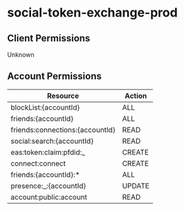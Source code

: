 # social-token-exchange-prod


## Client Permissions
Unknown

## Account Permissions
| Resource | Action |
| -------- | ------ |
| blockList:{accountId} | ALL |
| friends:{accountId} | ALL |
| friends:connections:{accountId} | READ |
| social:search:{accountId} | READ |
| eas:token:claim:pfdid:_ | CREATE |
| connect:connect | CREATE |
| friends:{accountId}:* | ALL |
| presence:_:{accountId} | UPDATE |
| account:public:account | READ |

